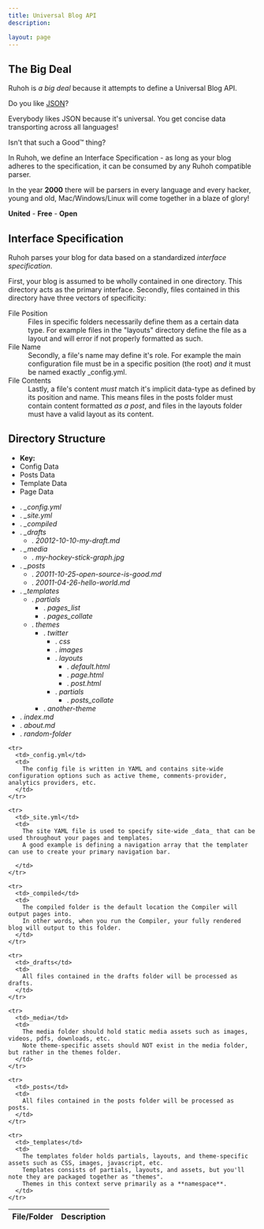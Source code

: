 ```yaml
---
title: Universal Blog API
description:

layout: page
---
```


## The Big Deal

Ruhoh is _a big deal_ because it attempts to define a Universal Blog API.

Do you like [JSON](http://www.json.org/)?

Everybody likes JSON because it's universal. You get concise data transporting across all languages!

Isn't that such a Good&#8482; thing?

In Ruhoh, we define an Interface Specification - as long as your blog adheres to the specification, 
it can be consumed by any Ruhoh compatible parser.

In the year **2000** there will be parsers in every language and every hacker, young and old, Mac/Windows/Linux 
will come together in a blaze of glory! 

**United** - **Free** - **Open**


## Interface Specification

Ruhoh parses your blog for data based on a standardized _interface specification_. 

First, your blog is assumed to be wholly contained in one directory. This directory acts as the primary interface. 
Secondly, files contained in this directory have three vectors of specificity:

<dl class="dl-horizontal">
  <dt>File Position</dt>
  <dd>
    Files in specific folders necessarily define them as a certain data type.
    For example files in the "layouts" directory define the file as a layout and will error if not properly formatted as such.
  </dd>
  <dt>File Name</dt>
  <dd>
    Secondly, a file's name may define it's role. 
    For example the main configuration file must be in a specific position (the root) <em>and</em> it 
    must be named exactly _config.yml. 
  </dd>
  <dt>File Contents</dt>
  <dd>
    Lastly, a file's content <em>must</em> match it's implicit data-type as defined by its position and name. 
    This means files in the posts folder must contain content formatted <em>as a post</em>,
    and files in the layouts folder must have a valid layout as its content.
  </dd>
</dl>

## Directory Structure

<ul class="folder-key">
  <li><strong>Key:</strong></li>
  <li class="config">Config Data</li>
  <li class="post">Posts Data</li>
  <li class="template">Template Data</li>
  <li class="page">Page Data</li>
</ul>

<ul class="folder-tree">
  <li><span class="ui-silk inline ui-silk-page-white-gear">.</span> <em class="config">_config.yml</em></li>
  <li><span class="ui-silk inline ui-silk-page-white-database">.</span> <em>_site.yml</em></li>
  <li><span class="ui-silk inline ui-silk-folder">.</span> <em>_compiled</em></li>
  <li><span class="ui-silk inline ui-silk-folder">.</span> <em>_drafts</em><br>
    <ul>
      <li><span class="ui-silk inline ui-silk-page-white-text">.</span> <em>20012-10-10-my-draft.md</em></li>
    </ul>
  </li>
  <li><span class="ui-silk inline ui-silk-folder">.</span> <em>_media</em><br>
    <ul>
      <li><span class="ui-silk inline ui-silk-picture">.</span> <em>my-hockey-stick-graph.jpg</em></li>
    </ul>
  </li>
  <li><span class="ui-silk inline ui-silk-folder">.</span> <em class="post">_posts</em><br>
    <ul>
      <li><span class="ui-silk inline ui-silk-page-white-text">.</span> <em class="post">20011-10-25-open-source-is-good.md</em></li>
      <li><span class="ui-silk inline ui-silk-page-white-text">.</span> <em class="post">20011-04-26-hello-world.md</em></li>
    </ul>
  </li>
  <li><span class="ui-silk inline ui-silk-folder">.</span> <em class="template-light">_templates</em><br>
    <ul class="template">
      <li><span class="ui-silk inline ui-silk-folder">.</span> <em class="template">partials</em><br>
        <ul>
          <li><span class="ui-silk inline ui-silk-page-white-text">.</span> <em class="template">pages_list</em></li>
          <li><span class="ui-silk inline ui-silk-page-white-text">.</span> <em class="template">pages_collate</em></li>
        </ul>
      </li>
      <li><span class="ui-silk inline ui-silk-folder">.</span> <em>themes</em><br>
        <ul>
          <li><span class="ui-silk inline ui-silk-folder">.</span> <em>twitter</em>
            <ul>
              <li><span class="ui-silk inline ui-silk-folder">.</span> <em>css</em></li>
              <li><span class="ui-silk inline ui-silk-folder">.</span> <em>images</em></li>
              <li><span class="ui-silk inline ui-silk-folder">.</span> <em class="template">layouts</em><br>
                <ul>
                  <li><span class="ui-silk inline ui-silk-page-white-text">.</span> <em class="template">default.html</em></li>
                  <li><span class="ui-silk inline ui-silk-page-white-text">.</span> <em class="template">page.html</em></li>
                  <li><span class="ui-silk inline ui-silk-page-white-text">.</span> <em class="template">post.html</em></li>
                </ul>
              </li>
              <li><span class="ui-silk inline ui-silk-folder">.</span> <em class="template">partials</em><br>
                <ul>
                  <li><span class="ui-silk inline ui-silk-page-white-text">.</span> <em class="template">posts_collate</em></li>
                </ul>
              </li>
            </ul> 
          </li>
          <li><span class="ui-silk inline ui-silk-folder">.</span> <em>another-theme</em></li>
        </ul>
      </li>
    </ul>
  </li>
  <li><span class="ui-silk inline ui-silk-page-white-text">.</span> <em class="page">index.md</em></li>
  <li><span class="ui-silk inline ui-silk-page-white-text">.</span> <em class="page">about.md</em></li>
  <li><span class="ui-silk inline ui-silk-folder">.</span> <em class="page">random-folder</em></li>
</ul>

<table class="table-striped table-bordered">
  <thead>
    <tr>
      <th>File/Folder</th>
      <th>Description</th>
    </tr>
  </thead>
  <tbody>

    <tr>
      <td>_config.yml</td>
      <td>
        The config file is written in YAML and contains site-wide configuration options such as active theme, comments-provider, analytics providers, etc.
      </td>
    </tr>
    
    <tr>
      <td>_site.yml</td>
      <td>
        The site YAML file is used to specify site-wide _data_ that can be used throughout your pages and templates.
        A good example is defining a navigation array that the templater can use to create your primary navigation bar.
        
      </td>
    </tr>
    
    <tr>
      <td>_compiled</td>
      <td>
        The compiled folder is the default location the Compiler will output pages into.
        In other words, when you run the Compiler, your fully rendered blog will output to this folder.
      </td>
    </tr>
    
    <tr>
      <td>_drafts</td>
      <td>
        All files contained in the drafts folder will be processed as drafts.
      </td>
    </tr>
    
    <tr>
      <td>_media</td>
      <td>
        The media folder should hold static media assets such as images, videos, pdfs, downloads, etc.
        Note theme-specific assets should NOT exist in the media folder, but rather in the themes folder.
      </td>
    </tr>
    
    <tr>
      <td>_posts</td>
      <td>
        All files contained in the posts folder will be processed as posts.
      </td>
    </tr>
    
    <tr>
      <td>_templates</td>
      <td>
        The templates folder holds partials, layouts, and theme-specific assets such as CSS, images, javascript, etc.
        Templates consists of partials, layouts, and assets, but you'll note they are packaged together as "themes".
        Themes in this context serve primarily as a **namespace**.
      </td>
    </tr>

  </tbody>
</table>



